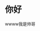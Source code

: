 <!DOCTYPE html>
<html lang="zh">
<head>
    <meta charset="UTF-8">
    <meta name="viewport" content="width=device-width, initial-scale=1.0">
    <title>Qian Zhou</title>
</head>
<body>
    <h1>你好</h1>
    <p>wwww我是帅哥</p>
</body>
</html>
